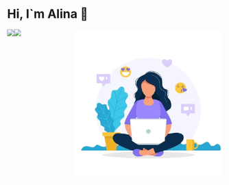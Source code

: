 # Hi, I`m Alina 👋

<img height="160em" align="left" src="https://github-readme-stats.vercel.app/api?username=allklbssss&show_icons=true&theme=material-palenight&hide_border=none" />
<img align="right" src="https://github.com/allklbssss/allklbssss/blob/main/assets/777.png" />
<img height="160em" align="left" src="https://github-readme-stats.vercel.app/api/top-langs/?username=allklbssss&layout=compact&theme=material-palenight&hide_border=none" />

<!-- ## Contacts:

[![telegram](https://github.com/allklbssss/allklbssss/blob/main/assets/t.png)](https://t.me/alllinochkaaa)
[![instagram](https://github.com/allklbssss/allklbssss/blob/main/assets/inst.png)](https://www.instagram.com/klbssss/)
[![vk](https://github.com/allklbssss/allklbssss/blob/main/assets/vk.png)](https://vk.com/klbsvvv) -->
